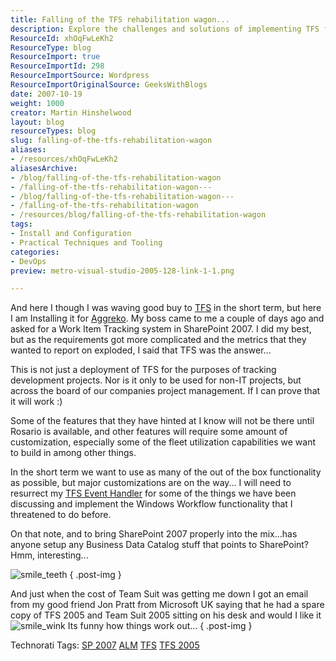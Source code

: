 ```yaml
---
title: Falling of the TFS rehabilitation wagon...
description: Explore the challenges and solutions of implementing TFS for project management at Aggreko, blending SharePoint 2007 with powerful tracking capabilities.
ResourceId: xhOqFwLeKh2
ResourceType: blog
ResourceImport: true
ResourceImportId: 298
ResourceImportSource: Wordpress
ResourceImportOriginalSource: GeeksWithBlogs
date: 2007-10-19
weight: 1000
creator: Martin Hinshelwood
layout: blog
resourceTypes: blog
slug: falling-of-the-tfs-rehabilitation-wagon
aliases:
- /resources/xhOqFwLeKh2
aliasesArchive:
- /blog/falling-of-the-tfs-rehabilitation-wagon
- /falling-of-the-tfs-rehabilitation-wagon---
- /blog/falling-of-the-tfs-rehabilitation-wagon---
- /falling-of-the-tfs-rehabilitation-wagon
- /resources/blog/falling-of-the-tfs-rehabilitation-wagon
tags:
- Install and Configuration
- Practical Techniques and Tooling
categories:
- DevOps
preview: metro-visual-studio-2005-128-link-1-1.png

---
```

And here I though I was waving good buy to [TFS](http://msdn2.microsoft.com/en-us/teamsystem/aa718934.aspx "Team Foundation Server") in the short term, but here I am Installing it for [Aggreko](http://www.aggreko.co.uk). My boss came to me a couple of days ago and asked for a Work Item Tracking system in SharePoint 2007. I did my best, but as the requirements got more complicated and the metrics that they wanted to report on exploded, I said that TFS was the answer...

This is not just a deployment of TFS for the purposes of tracking development projects. Nor is it only to be used for non-IT projects, but across the board of our companies project management. If I can prove that it will work :)

Some of the features that they have hinted at I know will not be there until Rosario is available, and other features will require some amount of customization, especially some of the fleet utilization capabilities we want to build in among other things.

In the short term we want to use as many of the out of the box functionality as possible, but major customizations are on the way... I will need to resurrect my [TFS Event Handler](http://www.codeplex.com/tfseventhandler) for some of the things we have been discussing and implement the Windows Workflow functionality that I threatened to do before.

On that note, and to bring SharePoint 2007 properly into the mix...has anyone setup any Business Data Catalog stuff that points to SharePoint? Hmm, interesting...

![smile_teeth](images/smile_teeth-2-2.gif)
{ .post-img }

And just when the cost of Team Suit was getting me down I got an email from my good friend Jon Pratt from Microsoft UK saying that he had a spare copy of TFS 2005 and Team Suit 2005 sitting on his desk and would I like it ![smile_wink](images/smile_wink-3-3.gif) Its funny how things work out...
{ .post-img }

Technorati Tags: [SP 2007](http://technorati.com/tags/SP+2007) [ALM](http://technorati.com/tags/ALM) [TFS](http://technorati.com/tags/TFS) [TFS 2005](http://technorati.com/tags/TFS+2005)
